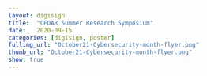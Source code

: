 ```yaml
---
layout: digisign
title:  "CEDAR Summer Research Symposium"
date:   2020-09-15
categories: [digisign, poster]
fullimg_url: "October21-Cybersecurity-month-flyer.png"
thumb_url: "October21-Cybersecurity-month-flyer.png"
show: true
---
```

